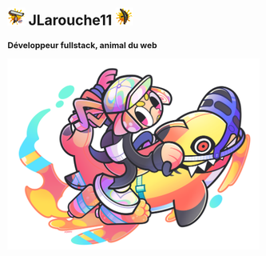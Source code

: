 <h1><img src="https://github.com/jlarouche11/jlarouche11/blob/main/krak-on-roller.png" width="35"> JLarouche11 <img src="https://github.com/jlarouche11/jlarouche11/blob/main/tenta-brella.png" width="35"></h1>
<h3>Développeur fullstack, animal du web</h3>
<img src="https://github.com/jlarouche11/jlarouche11/blob/main/reefslider.png">
